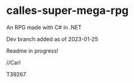# calles-super-mega-rpg
An RPG made with C# in .NET

Dev branch added as of 2023-01-25

Readme in progress!

//Carl

T39267
